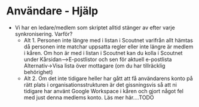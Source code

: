 # Användare - Hjälp
* Vi har en ledare/medlem som skriptet alltid stänger av efter varje synkronisering. Varför?
  - Alt 1. Personen inte längre med i listan i Scoutnet varifrån allt hämtas då personen inte matchar uppsatta regler eller inte längre är medlem i kåren. 
  Om hon är med i listan i Scoutnet kan du kolla i Scoutnet under Kårsidan-->E-postlistor och sen för aktuell e-postlista Alternativ->Visa lista över mottagare (om du har tillräcklig behörighet)
  - Alt 2. Om det inte tidigare heller har gått att få användarens konto på rätt plats i organisationsstrukturen är det gissningsvis så att ni tidigare har använt Google Workspace i kåren och gjort något fel med just denna medlems konto. Läs mer här....TODO


